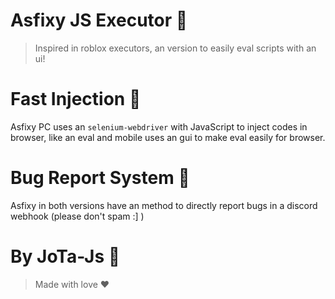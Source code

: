 # Asfixy JS Executor 🧪

> Inspired in roblox executors, an version to easily eval scripts with an ui!

# Fast Injection 💉
Asfixy PC uses an `selenium-webdriver` with JavaScript to inject codes in browser, like an eval and mobile uses an gui to make eval easily for browser.

# Bug Report System 🐛 
Asfixy in both versions have an method to directly report bugs in a discord webhook (please don't spam :] )

# By JoTa-Js 💭
> Made with love ❤️
